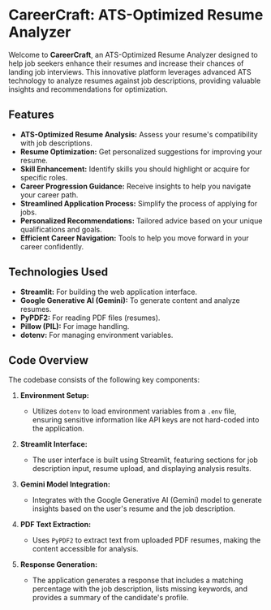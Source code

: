 # CareerCraft: ATS-Optimized Resume Analyzer

Welcome to **CareerCraft**, an ATS-Optimized Resume Analyzer designed to help job seekers enhance their resumes and increase their chances of landing job interviews. This innovative platform leverages advanced ATS technology to analyze resumes against job descriptions, providing valuable insights and recommendations for optimization.

## Features

- **ATS-Optimized Resume Analysis:** Assess your resume's compatibility with job descriptions.
- **Resume Optimization:** Get personalized suggestions for improving your resume.
- **Skill Enhancement:** Identify skills you should highlight or acquire for specific roles.
- **Career Progression Guidance:** Receive insights to help you navigate your career path.
- **Streamlined Application Process:** Simplify the process of applying for jobs.
- **Personalized Recommendations:** Tailored advice based on your unique qualifications and goals.
- **Efficient Career Navigation:** Tools to help you move forward in your career confidently.

## Technologies Used

- **Streamlit:** For building the web application interface.
- **Google Generative AI (Gemini):** To generate content and analyze resumes.
- **PyPDF2:** For reading PDF files (resumes).
- **Pillow (PIL):** For image handling.
- **dotenv:** For managing environment variables.

## Code Overview

The codebase consists of the following key components:

1. **Environment Setup:**
   - Utilizes `dotenv` to load environment variables from a `.env` file, ensuring sensitive information like API keys are not hard-coded into the application.

2. **Streamlit Interface:**
   - The user interface is built using Streamlit, featuring sections for job description input, resume upload, and displaying analysis results.

3. **Gemini Model Integration:**
   - Integrates with the Google Generative AI (Gemini) model to generate insights based on the user's resume and the job description.

4. **PDF Text Extraction:**
   - Uses `PyPDF2` to extract text from uploaded PDF resumes, making the content accessible for analysis.

5. **Response Generation:**
   - The application generates a response that includes a matching percentage with the job description, lists missing keywords, and provides a summary of the candidate's profile.

